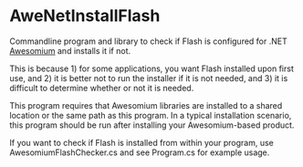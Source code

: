 AweNetInstallFlash
=====================

Commandline program and library to check if Flash is configured for .NET [Awesomium](http://www.awesomium.com) and installs it if not.

This is because 1) for some applications, you want Flash installed upon first use, and 2) it is better not to run the installer if it is not needed, and 3) it is difficult to determine whether or not it is needed.

This program requires that Awesomium libraries are installed to a shared location or the same path as this program.  In a typical installation scenario, this program should be run after installing your Awesomium-based product.

If you want to check if Flash is installed from within your program, use AwesomiumFlashChecker.cs and see Program.cs for example usage.

